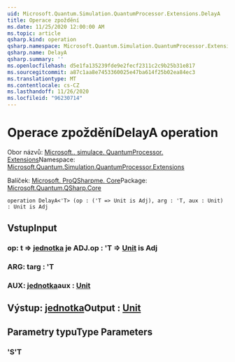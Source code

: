 ```yaml
---
uid: Microsoft.Quantum.Simulation.QuantumProcessor.Extensions.DelayA
title: Operace zpoždění
ms.date: 11/25/2020 12:00:00 AM
ms.topic: article
qsharp.kind: operation
qsharp.namespace: Microsoft.Quantum.Simulation.QuantumProcessor.Extensions
qsharp.name: DelayA
qsharp.summary: ''
ms.openlocfilehash: d5e1fa135239fde9e2fecf2311c2c9b25b31e817
ms.sourcegitcommit: a87c1aa8e7453360025e47ba614f25b02ea84ec3
ms.translationtype: MT
ms.contentlocale: cs-CZ
ms.lasthandoff: 11/26/2020
ms.locfileid: "96230714"
---
```

# <a name="delaya-operation"></a><span data-ttu-id="0c0ec-102">Operace zpoždění</span><span class="sxs-lookup"><span data-stu-id="0c0ec-102">DelayA operation</span></span>

<span data-ttu-id="0c0ec-103">Obor názvů: [Microsoft.. simulace. QuantumProcessor. Extensions](xref:Microsoft.Quantum.Simulation.QuantumProcessor.Extensions)</span><span class="sxs-lookup"><span data-stu-id="0c0ec-103">Namespace: [Microsoft.Quantum.Simulation.QuantumProcessor.Extensions](xref:Microsoft.Quantum.Simulation.QuantumProcessor.Extensions)</span></span>

<span data-ttu-id="0c0ec-104">Balíček: [Microsoft. ProQSharpme. Core](https://nuget.org/packages/Microsoft.Quantum.QSharp.Core)</span><span class="sxs-lookup"><span data-stu-id="0c0ec-104">Package: [Microsoft.Quantum.QSharp.Core](https://nuget.org/packages/Microsoft.Quantum.QSharp.Core)</span></span>




```qsharp
operation DelayA<'T> (op : ('T => Unit is Adj), arg : 'T, aux : Unit) : Unit is Adj
```


## <a name="input"></a><span data-ttu-id="0c0ec-105">Vstup</span><span class="sxs-lookup"><span data-stu-id="0c0ec-105">Input</span></span>

### <a name="op--t--unit--is-adj"></a><span data-ttu-id="0c0ec-106">op: t => [jednotka](xref:microsoft.quantum.lang-ref.unit)  je ADJ.</span><span class="sxs-lookup"><span data-stu-id="0c0ec-106">op : 'T => [Unit](xref:microsoft.quantum.lang-ref.unit)  is Adj</span></span>




### <a name="arg--t"></a><span data-ttu-id="0c0ec-107">ARG: t</span><span class="sxs-lookup"><span data-stu-id="0c0ec-107">arg : 'T</span></span>




### <a name="aux--unit"></a><span data-ttu-id="0c0ec-108">AUX: [jednotka](xref:microsoft.quantum.lang-ref.unit)</span><span class="sxs-lookup"><span data-stu-id="0c0ec-108">aux : [Unit](xref:microsoft.quantum.lang-ref.unit)</span></span>





## <a name="output--unit"></a><span data-ttu-id="0c0ec-109">Výstup: [jednotka](xref:microsoft.quantum.lang-ref.unit)</span><span class="sxs-lookup"><span data-stu-id="0c0ec-109">Output : [Unit](xref:microsoft.quantum.lang-ref.unit)</span></span>



## <a name="type-parameters"></a><span data-ttu-id="0c0ec-110">Parametry typu</span><span class="sxs-lookup"><span data-stu-id="0c0ec-110">Type Parameters</span></span>

### <a name="t"></a><span data-ttu-id="0c0ec-111">'S</span><span class="sxs-lookup"><span data-stu-id="0c0ec-111">'T</span></span>

